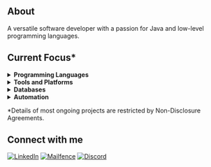 ## About

A versatile software developer with a passion for Java and low-level programming languages.

## Current Focus*

<details>
<summary><strong>Programming Languages</strong></summary>

- Java <img src="https://raw.githubusercontent.com/devicons/devicon/master/icons/java/java-original.svg" alt="Java" width="20" height="20"/>
- Kotlin <img src="https://www.vectorlogo.zone/logos/kotlinlang/kotlinlang-icon.svg" alt="Kotlin" width="20" height="20"/>
- Python <img src="https://www.vectorlogo.zone/logos/python/python-icon.svg" alt="Python" width="20" height="20"/>
- C# <img src="https://raw.githubusercontent.com/devicons/devicon/master/icons/csharp/csharp-original.svg" alt="C#" width="20" height="20"/>
- Golang <img src="https://raw.githubusercontent.com/devicons/devicon/master/icons/go/go-original.svg" alt="Golang" width="20" height="20"/>

</details>

<details>
<summary><strong>Tools and Platforms</strong></summary>

- Git <img src="https://www.vectorlogo.zone/logos/git-scm/git-scm-icon.svg" alt="Git" width="20" height="20"/>
- Docker <img src="https://raw.githubusercontent.com/devicons/devicon/master/icons/docker/docker-original-wordmark.svg" alt="Docker" width="20" height="20"/>
- .NET <img src="https://raw.githubusercontent.com/devicons/devicon/master/icons/dot-net/dot-net-original.svg" alt=".NET" width="20" height="20"/>
- Linux (Debian) <img src="https://raw.githubusercontent.com/devicons/devicon/master/icons/linux/linux-original.svg" alt="Linux" width="20" height="20"/>

</details>

<details>
<summary><strong>Databases</strong></summary>

- MongoDB <img src="https://raw.githubusercontent.com/devicons/devicon/master/icons/mongodb/mongodb-original-wordmark.svg" alt="MongoDB" width="20" height="20"/>
- Redis <img src="https://raw.githubusercontent.com/devicons/devicon/master/icons/redis/redis-original-wordmark.svg" alt="Redis" width="20" height="20"/>
- MySQL <img src="https://raw.githubusercontent.com/devicons/devicon/master/icons/mysql/mysql-original-wordmark.svg" alt="MySQL" width="20" height="20"/>

</details>

<details>
<summary><strong>Automation</strong></summary>

- Selenium <img src="https://raw.githubusercontent.com/devicons/devicon/master/icons/selenium/selenium-original.svg" alt="Selenium" width="20" height="20"/>
- Playwright <img src="https://seeklogo.com/images/P/playwright-logo-22FA8B9E63-seeklogo.com.png" alt="Playwright" width="20" height="20"/>
- Puppeteer <img src="https://static-00.iconduck.com/assets.00/puppeteer-icon-342x512-udcyam91.png" alt="Puppeteer" width="20" height="20"/>
- Cypress <img src="https://static-00.iconduck.com/assets.00/cypress-icon-512x511-29zvfts6.png" alt="Cypress" width="20" height="20"/>

</details>

*Details of most ongoing projects are restricted by Non-Disclosure Agreements.

## Connect with me

<a href="https://www.linkedin.com/in/aaronbotto" title="Connect on LinkedIn"><img src="https://static-00.iconduck.com/assets.00/linkedin-icon-512x512-vkm0drb1.png" alt="LinkedIn" width="64" height="64"></a>
<a href="mailto:aaron@kaxon.dev" title="Send an email"><img src="https://static-00.iconduck.com/assets.00/mailfence-icon-512x512-5t4r9qeo.png" alt="Mailfence" width="64" height="64"></a>
<a href="https://github.com/kaxlabs" title="Username: Kaxon"><img src="https://static-00.iconduck.com/assets.00/discord-icon-512x512-xtx725no.png" alt="Discord" width="64" height="64"></a>
